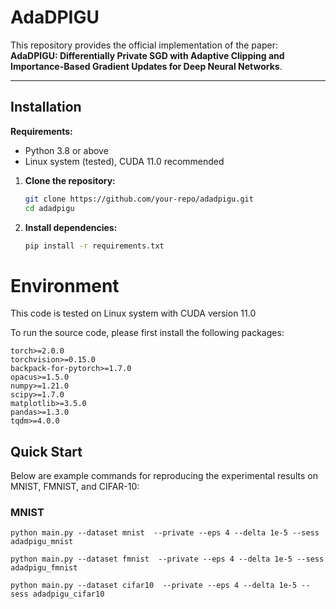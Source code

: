 # AdaDPIGU

This repository provides the official implementation of the paper:  
**AdaDPIGU: Differentially Private SGD with Adaptive Clipping and Importance-Based Gradient Updates for Deep Neural Networks**.

---

## Installation

**Requirements:**  
- Python 3.8 or above  
- Linux system (tested), CUDA 11.0 recommended

1. **Clone the repository:**
   ```bash
   git clone https://github.com/your-repo/adadpigu.git
   cd adadpigu
2. **Install dependencies:**
    ```bash
    pip install -r requirements.txt
    ```
# Environment
This code is tested on Linux system with CUDA version 11.0

To run the source code, please first install the following packages:
```
torch>=2.0.0
torchvision>=0.15.0
backpack-for-pytorch>=1.7.0
opacus>=1.5.0
numpy>=1.21.0
scipy>=1.7.0
matplotlib>=3.5.0
pandas>=1.3.0
tqdm>=4.0.0
```
## Quick Start

Below are example commands for reproducing the experimental results on MNIST, FMNIST, and CIFAR-10:

### MNIST
```
python main.py --dataset mnist  --private --eps 4 --delta 1e-5 --sess adadpigu_mnist
```
```
python main.py --dataset fmnist  --private --eps 4 --delta 1e-5 --sess adadpigu_fmnist
```
```
python main.py --dataset cifar10  --private --eps 4 --delta 1e-5 --sess adadpigu_cifar10
```
